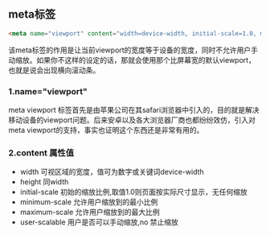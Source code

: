 ## meta标签
```html
<meta name="viewport" content="width=device-width, initial-scale=1.0, maximum-scale=1.0, user-scalable=no">
```
该meta标签的作用是让当前viewport的宽度等于设备的宽度，同时不允许用户手动缩放。如果你不这样的设定的话，那就会使用那个比屏幕宽的默认viewport，也就是说会出现横向滚动条。

### 1.name="viewport"
meta viewport 标签首先是由苹果公司在其safari浏览器中引入的，目的就是解决移动设备的viewport问题。后来安卓以及各大浏览器厂商也都纷纷效仿，引入对meta viewport的支持，事实也证明这个东西还是非常有用的。
 
### 2.content 属性值 
- width 可视区域的宽度，值可为数字或关键词device-width
- height 同width
- initial-scale 初始的缩放比例,取值1.0则页面按实际尺寸显示，无任何缩放
- minimum-scale 允许用户缩放到的最小比例
- maximum-scale 允许用户缩放到的最大比例
- user-scalable 用户是否可以手动缩放,no 禁止缩放

  